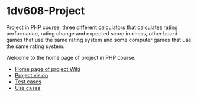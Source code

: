 # 1dv608-Project
Project in PHP course, three different calculators that calculates rating performance, rating change and expected score in chess, other board games that use the same rating system and some computer games that use the same rating system. 

Welcome to the home page of project in PHP course.
* [Home page of project Wiki](https://github.com/jb223cp/1dv608-Project/wiki)
* [Project vision](https://github.com/jb223cp/1dv608-Project/wiki/Vision)
* [Test cases](https://github.com/jb223cp/1dv608-Project/wiki/Test-cases)
* [Use cases](https://github.com/jb223cp/1dv608-Project/wiki/Use-cases)
